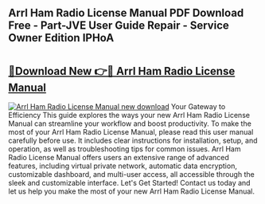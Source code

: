 ## Arrl Ham Radio License Manual PDF Download Free - Part-JVE User Guide Repair - Service Owner Edition IPHoA

# <h2><a href="http://bc31944.oget.top/?id=Arrl+Ham+Radio+License+Manual">🔗Download New 👉🔴 Arrl Ham Radio License Manual</a></h2>

[![Arrl Ham Radio License Manual new download](https://i.imgur.com/5g1atiW.png)](http://bc31944.oget.top/?id=Arrl+Ham+Radio+License+Manual)
Your Gateway to Efficiency This guide explores the ways your new Arrl Ham Radio License Manual can streamline your workflow and boost productivity. To make the most of your Arrl Ham Radio License Manual, please read this user manual carefully before use. It includes clear instructions for installation, setup, and operation, as well as troubleshooting tips for common issues. Arrl Ham Radio License Manual offers users an extensive range of advanced features, including virtual private network, automatic data encryption, customizable dashboard, and multi-user access, all accessible through the sleek and customizable interface. Let's Get Started! Contact us today and let us help you make the most of your new Arrl Ham Radio License Manual.
